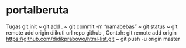 # portalberuta
Tugas
git init
~ git add .
~ git commit -m “namabebas”
~ git status 
~ git remote add origin diikuti url repo github ,
Contoh: git remote add origin https://github.com/didikprabowo/html-list.git
~ git push -u origin master
